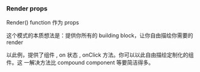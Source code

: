 ### Render props

Render() function 作为 props

这个模式的本质想法是：提供你所有的 building block，让你自由描绘你需要的 render

以此例，提供了<Switch />组件 , on 状态 , onClick 方法。你可以以此自由描绘定制化的组件。这
一解决方法比 compound component 等要简洁得多。
